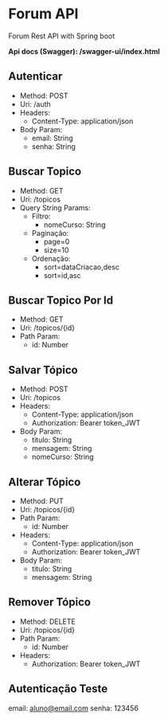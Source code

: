 # Forum API
Forum Rest API with Spring boot

**Api docs (Swagger): /swagger-ui/index.html**

## Autenticar
- Method: POST
- Uri: /auth
- Headers:
  - Content-Type: application/json
- Body Param:
  - email: String
  - senha: String

## Buscar Topico
- Method: GET
- Uri: /topicos 
- Query String Params:
  - Filtro:
    - nomeCurso: String
  - Paginação: 
    - page=0
    - size=10
  - Ordenação: 
    - sort=dataCriacao,desc
    - sort=id,asc

## Buscar Topico Por Id
- Method: GET
- Uri: /topicos/{id}
- Path Param:
  - id: Number

## Salvar Tópico
- Method: POST
- Uri: /topicos
- Headers:
  - Content-Type: application/json
  - Authorization: Bearer token_JWT
- Body Param:
  - titulo: String
  - mensagem: String
  - nomeCurso: String

## Alterar Tópico
- Method: PUT
- Uri: /topicos/{id} 
- Path Param: 
  - id: Number
- Headers:
  - Content-Type: application/json
  - Authorization: Bearer token_JWT
- Body Param: 
  - titulo: String
  - mensagem: String

## Remover Tópico
- Method: DELETE
- Uri: /topicos/{id}
- Path Param:
    - id: Number
- Headers:
  - Authorization: Bearer token_JWT

## Autenticação Teste
email: aluno@email.com
senha: 123456